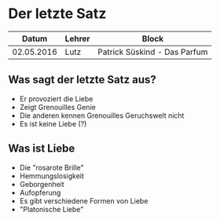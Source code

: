 # Der letzte Satz

Datum      | Lehrer | Block
-----------|--------|------
02.05.2016 | Lutz   | Patrick Süskind - Das Parfum

## Was sagt der letzte Satz aus?
- Er provoziert die Liebe
- Zeigt Grenouilles Genie
- Die anderen kennen Grenouilles Geruchswelt nicht
- Es ist keine Liebe (?)

## Was ist Liebe
- Die "rosarote Brille"
- Hemmungslosigkeit
- Geborgenheit
- Aufopferung
- Es gibt verschiedene Formen von Liebe
- "Platonische Liebe"
